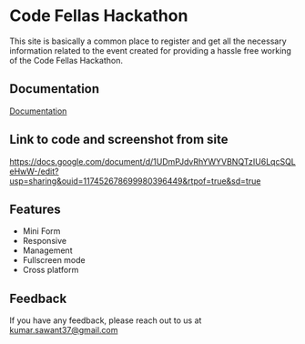 
# Code Fellas Hackathon

This site is basically a common place to register and get all the necessary information related to the event created for providing a hassle free working of the Code Fellas Hackathon.
## Documentation

[Documentation](https://docs.google.com/document/d/1biqvQDAhsgoQSbxxS7uWQkxGjfr0zSMn/edit?usp=sharing&ouid=117452678699980396449&rtpof=true&sd=true)


## Link to code and screenshot from site

https://docs.google.com/document/d/1UDmPJdvRhYWYVBNQTzIU6LqcSQLeHwW-/edit?usp=sharing&ouid=117452678699980396449&rtpof=true&sd=true

## Features

- Mini Form
- Responsive
- Management
- Fullscreen mode
- Cross platform


## Feedback

If you have any feedback, please reach out to us at kumar.sawant37@gmail.com

